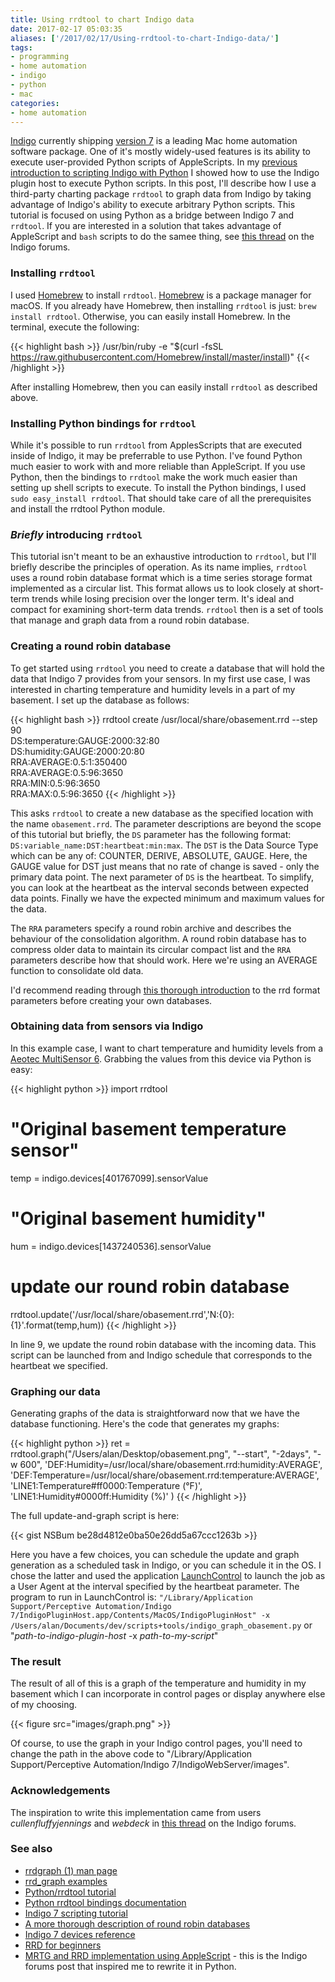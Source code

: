 ```yaml
---
title: Using rrdtool to chart Indigo data
date: 2017-02-17 05:03:35
aliases: ['/2017/02/17/Using-rrdtool-to-chart-Indigo-data/']
tags:
- programming
- home automation
- indigo
- python
- mac
categories:
- home automation
---
```

[Indigo](http://www.indigodomo.com) currently shipping [version 7](http://www.indigodomo.com) is a leading Mac home automation software package. One of it's mostly widely-used features is its ability to execute user-provided Python scripts of AppleScripts. In my [previous introduction to scripting Indigo with Python](http://ojisanseiuchi.com/2016/12/26/Scripting-Indigo-with-Python/) I showed how to use the Indigo plugin host to execute Python scripts. In this post, I'll describe how I use a third-party charting package `rrdtool` to graph data from Indigo by taking advantage of Indigo's ability to execute arbitrary Python scripts. This tutorial is focused on using Python as a bridge between Indigo 7 and `rrdtool`. If you are interested in a solution that takes advantage of AppleScript and `bash` scripts to do the samee thing, see [this thread](http://forums.indigodomo.com/viewtopic.php?p=31158&sid=d4adf8e60116116492095d945387a65e#p31158) on the Indigo forums.

### Installing `rrdtool`

I used [Homebrew](https://brew.sh) to install `rrdtool`. [Homebrew](https://brew.sh) is a package manager for macOS. If you already have Homebrew, then installing `rrdtool` is just: `brew install rrdtool`. Otherwise, you can easily install Homebrew. In the terminal, execute the following:

{{< highlight bash >}}
/usr/bin/ruby -e "$(curl -fsSL \
    https://raw.githubusercontent.com/Homebrew/install/master/install)"
{{< /highlight >}}

After installing Homebrew, then you can easily install `rrdtool` as described above.

### Installing Python bindings for `rrdtool`

While it's possible to run `rrdtool` from ApplesScripts that are executed inside of Indigo, it may be preferrable to use Python. I've found Python much easier to work with and more reliable than AppleScript. If you use Python, then the bindings to `rrdtool` make the work much easier than setting up shell scripts to execute. To install the Python bindings, I used `sudo easy_install rrdtool`. That should take care of all the prerequisites and install the rrdtool Python module.

### _Briefly_ introducing `rrdtool`

This tutorial isn't meant to be an exhaustive introduction to `rrdtool`, but I'll briefly describe the principles of operation. As its name implies, `rrdtool` uses a round robin database format which is a time series storage format implemented as a circular list. This format allows us to look closely at short-term trends while losing precision over the longer term. It's ideal and compact for examining short-term data trends. `rrdtool` then is a set of tools that manage and graph data from a round robin database.

### Creating a round robin database

To get started using `rrdtool` you need to create a database that will hold the data that Indigo 7 provides from your sensors. In my first use case, I was interested in charting temperature and humidity levels in a part of my basement. I set up the database as follows:

{{< highlight bash >}}
rrdtool create /usr/local/share/obasement.rrd
--step 90 \
DS:temperature:GAUGE:2000:32:80 \
DS:humidity:GAUGE:2000:20:80 \
RRA:AVERAGE:0.5:1:350400 \
RRA:AVERAGE:0.5:96:3650 \
RRA:MIN:0.5:96:3650 \
RRA:MAX:0.5:96:3650
{{< /highlight >}}

This asks `rrdtool` to create a new database as the specified location with the name `obasement.rrd`. The parameter descriptions are beyond the scope of this tutorial but briefly, the `DS` parameter has the following format: `DS:variable_name:DST:heartbeat:min:max`. The `DST` is the Data Source Type which can be any of: COUNTER, DERIVE, ABSOLUTE, GAUGE. Here, the GAUGE value for DST just means that no rate of change is saved - only the primary data point. The next parameter of `DS` is the heartbeat. To simplify, you can look at the heartbeat as the interval seconds between expected data points. Finally we have the expected minimum and maximum values for the data.

The `RRA` parameters specify a round robin archive and describes the behaviour of the consolidation algorithm. A round robin database has to compress older data to maintain its circular compact list and the `RRA` parameters describe how that should work. Here we're using an AVERAGE function to consolidate old data.

I'd recommend reading through [this thorough introduction](https://oss.oetiker.ch/rrdtool/tut/rrd-beginners.en.html) to the rrd format parameters before creating your own databases.

### Obtaining data from sensors via Indigo

In this example case, I want to chart temperature and humidity levels from a [Aeotec MultiSensor 6](http://aeotec.com/z-wave-sensor). Grabbing the values from this device via Python is easy:

{{< highlight python >}}
import rrdtool

# "Original basement temperature sensor"
temp = indigo.devices[401767099].sensorValue
# "Original basement humidity"
hum = indigo.devices[1437240536].sensorValue

# update our round robin database
rrdtool.update('/usr/local/share/obasement.rrd','N:{0}:{1}'.format(temp,hum))
{{< /highlight >}}

In line 9, we update the round robin database with the incoming data. This script can be launched from and Indigo schedule that corresponds to the heartbeat we specified.

### Graphing our data

Generating graphs of the data is straightforward now that we have the database functioning. Here's the code that generates my graphs:

{{< highlight python >}}
ret = rrdtool.graph("/Users/alan/Desktop/obasement.png",
    "--start", "-2days", "-w 600",
    'DEF:Humidity=/usr/local/share/obasement.rrd:humidity:AVERAGE',
    'DEF:Temperature=/usr/local/share/obasement.rrd:temperature:AVERAGE',
    'LINE1:Temperature#ff0000:Temperature (°F)',
    'LINE1:Humidity#0000ff:Humidity (%)'
)
{{< /highlight >}}

The full update-and-graph script is here:

{{< gist NSBum be28d4812e0ba50e26dd5a67ccc1263b >}}

Here you have a few choices, you can schedule the update and graph generation as a scheduled task in Indigo, or you can schedule it in the OS. I chose the latter and used the application [LaunchControl](http://www.soma-zone.com/LaunchControl/) to launch the job as a User Agent at the interval specified by the heartbeat parameter. The program to run in LaunchControl is: `"/Library/Application Support/Perceptive Automation/Indigo 7/IndigoPluginHost.app/Contents/MacOS/IndigoPluginHost" -x /Users/alan/Documents/dev/scripts+tools/indigo_graph_obasement.py` or "_path-to-indigo-plugin-host_ -x _path-to-my-script_"

### The result

The result of all of this is a graph of the temperature and humidity in my basement which I can incorporate in control pages or display anywhere else of my choosing.

{{< figure src="images/graph.png" >}}

Of course, to use the graph in your Indigo control pages, you'll need to change the path in the above code to "/Library/Application Support/Perceptive Automation/Indigo 7/IndigoWebServer/images".

### Acknowledgements

The inspiration to write this implementation came from users _cullenfluffyjennings_ and _webdeck_ in [this thread](http://forums.indigodomo.com/viewtopic.php?f=9&t=5350&sid=780830bda2f71d09349671e81b6bd2a5) on the Indigo forums.


### See also

- [rrdgraph (1) man page](https://linux.die.net/man/1/rrdgraph)
- [rrd_graph examples](http://oss.oetiker.ch/rrdtool/doc/rrdgraph_examples.en.html)
- [Python/rrdtool tutorial](https://supportex.net/blog/2011/09/rrd-python/)
- [Python rrdtool bindings documentation](http://pythonhosted.org/rrdtool/index.html)
- [Indigo 7 scripting tutorial](http://wiki.indigodomo.com/doku.php?id=indigo_7_documentation:plugin_scripting_tutorial)
- [A more thorough description of round robin databases](https://jawnsy.wordpress.com/2010/01/08/round-robin-databases/)
- [Indigo 7 devices reference](http://wiki.indigodomo.com/doku.php?id=indigo_7_documentation:device_class#sensordevice)
- [RRD for beginners](https://oss.oetiker.ch/rrdtool/tut/rrd-beginners.en.html)
- [MRTG and RRD implementation using AppleScript](http://forums.indigodomo.com/viewtopic.php?f=9&t=5350&sid=780830bda2f71d09349671e81b6bd2a5) - this is the Indigo forums post that inspired me to rewrite it in Python.
